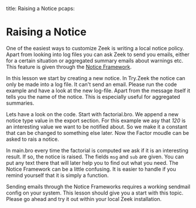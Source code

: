 title: Raising a Notice
pcaps: 

Raising a Notice
=====================

One of the easiest ways to customize Zeek is writing a local notice policy.
Apart from looking into log files you can ask Zeek to send you emails, either for a 
certain situation or aggregated summary emails about warnings etc.
This feature is given through the [Notice Framework](https://www.zeek.org/sphinx/frameworks/notice.html).

In this lesson we start by creating a new notice. In Try.Zeek the notice can only be made into a log file.
It can't send an email. Please run the code example and have a look at the new log-file.
Apart from the message itself it tells you the name of the notice. This is especially useful for aggregated summaries.

Lets have a look on the code. Start with factorial.bro. We append a new notice type value in the export section.
For this example we asy that *120* is an interesting value we want to be notified about. So we make it a constant that
can be changed to something else later.
Now the Factor moudle can be asked to rais a notice.

In main.bro every time the factorial is computed we ask if it is an interesting result.
If so, the notice is raised. The fields `msg` and `sub` are given. You can put any text there that will later help you
to find out what you need. The Notice Framework can be a little confusing. It is easier to handle if you
remind yourself that it is simply a function.

Sending emails through the Notice Frameworks requires a working sendmail config on your system. This lesson should give you a start with this topic. Please go ahead and try it out within your local Zeek installation.

